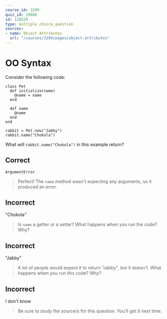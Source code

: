 ```yaml
---
course_id: 3299
quiz_id: 19088
id: 120539
type: multiple_choice_question
sources:
- name: Object Attributes
  url: "/courses/3299/pages/object-attributes"
---
```


# OO Syntax

Consider the following code:

```
class Pet
  def initialize(name)
    @name = name
  end

  def name
    @name
  end
end
```

```
rabbit = Pet.new("Jabby")
rabbit.name("Chokola")
```

What will&nbsp;`rabbit.name("Chokola")`&nbsp;in this example return?

## Correct

```
ArgumentError
```

> Perfect! The `name` method wasn't expecting any arguments, so it produced an
> error.

## Incorrect

"Chokola"

> Is `name` a getter or a setter? What happens when you run the code? Why?

## Incorrect

"Jabby"

> A lot of people would expect it to return "Jabby", but it doesn't. What happens
> when you run this code? Why?

## Incorrect

I don't know

> Be sure to study the source/s for this question. You'll get it next time.
